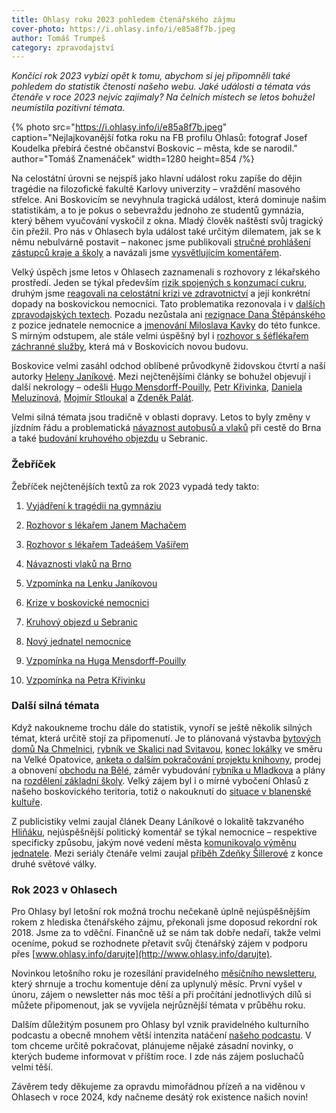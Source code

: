 ```yaml
---
title: Ohlasy roku 2023 pohledem čtenářského zájmu
cover-photo: https://i.ohlasy.info/i/e85a8f7b.jpeg
author: Tomáš Trumpeš
category: zpravodajství
---
```


*Končící rok 2023 vybízí opět k tomu, abychom si jej připomněli také pohledem do statistik čtenosti našeho webu. Jaké události a témata vás čtenáře v roce 2023 nejvíc zajímaly? Na čelních místech se letos bohužel neumístila pozitivní témata.*

{% photo src="https://i.ohlasy.info/i/e85a8f7b.jpeg" caption="Nejlajkovanější fotka roku na FB profilu Ohlasů: fotograf Josef Koudelka přebírá čestné občanství Boskovic – města, kde se narodil." author="Tomáš Znamenáček" width=1280 height=854 /%}

Na celostátní úrovni se nejspíš jako hlavní událost roku zapíše do dějin tragédie na filozofické fakultě Karlovy univerzity – vraždění masového střelce. Ani Boskovicím se nevyhnula tragická událost, která dominuje našim statistikám, a to je pokus o sebevraždu jednoho ze studentů gymnázia, který během vyučování vyskočil z okna. Mladý člověk naštěstí svůj tragický čin přežil. Pro nás v Ohlasech byla událost také určitým dilematem, jak se k němu nebulvárně postavit – nakonec jsme publikovali [stručné prohlášení zástupců kraje a školy](https://ohlasy.info/clanky/2023/09/tragedie-gymnazium.html) a navázali jsme [vysvětlujícím komentářem](https://ohlasy.info/clanky/2023/09/gymnazium-komentar.html).

Velký úspěch jsme letos v Ohlasech zaznamenali s rozhovory z lékařského prostředí. Jeden se týkal především [rizik spojených s konzumací cukru](https://ohlasy.info/clanky/2023/08/rozhovor-machac.html), druhým jsme [reagovali na celostátní krizi ve zdravotnictví](https://ohlasy.info/clanky/2023/11/rozhovor-vasir.html) a její konkrétní dopady na boskovickou nemocnici. Tato problematika rezonovala i v [dalších zpravodajských textech](https://ohlasy.info/clanky/2023/10/krize-v-nemocnici.html). Pozadu nezůstala ani [rezignace Dana Štěpánského](https://ohlasy.info/clanky/2023/02/stepansky-rezignoval.html) z pozice jednatele nemocnice a [jmenování Miloslava Kavky](https://ohlasy.info/clanky/2023/04/kavka-nemocnice.html) do této funkce. S mírným odstupem, ale stále velmi úspěšný byl i [rozhovor s šéflékařem záchranné služby](https://ohlasy.info/clanky/2023/06/rozhovor-kyklos.html), která má v Boskovicích novou budovu.

Boskovice velmi zasáhl odchod oblíbené průvodkyně židovskou čtvrtí a naší autorky [Heleny Janíkové](https://ohlasy.info/clanky/2023/05/odesla-lenka-janikova.html). Mezi nejčtenějšími články se bohužel objevují i další nekrology – odešli [Hugo Mensdorff-Pouilly](https://ohlasy.info/clanky/2023/12/zemrel-hugo-mp.html), [Petr Křivinka](https://ohlasy.info/clanky/2023/11/zemrel-petr-krivinka.html), [Daniela Meluzínová](https://ohlasy.info/clanky/2023/01/alice-a-daniela.html), [Mojmír Stloukal](https://ohlasy.info/clanky/2023/12/zemrel-mojmir-stloukal.html) a [Zdeněk Palát](https://ohlasy.info/clanky/2023/12/odesel-zdenek-palat.html).

Velmi silná témata jsou tradičně v oblasti dopravy. Letos to byly změny v jízdním řádu a problematická [návaznost autobusů a vlaků](https://ohlasy.info/clanky/2023/01/navaznosti.html) při cestě do Brna a také [budování kruhového objezdu](https://ohlasy.info/clanky/2023/08/kruhac-statni.html) u Sebranic.

### Žebříček

Žebříček nejčtenějších textů za rok 2023 vypadá tedy takto:

1. [Vyjádření k tragédii na gymnáziu](https://ohlasy.info/clanky/2023/09/tragedie-gymnazium.html)

2. [Rozhovor s lékařem Janem Machačem](https://ohlasy.info/clanky/2023/08/rozhovor-machac.html)

3. [Rozhovor s lékařem Tadeášem Vašířem](https://ohlasy.info/clanky/2023/11/rozhovor-vasir.html)

4. [Návaznosti vlaků na Brno](https://ohlasy.info/clanky/2023/01/navaznosti.html)

5. [Vzpomínka na Lenku Janíkovou](https://ohlasy.info/clanky/2023/05/odesla-lenka-janikova.html)

6. [Krize v boskovické nemocnici](https://ohlasy.info/clanky/2023/10/krize-v-nemocnici.html)

7. [Kruhový objezd u Sebranic](https://ohlasy.info/clanky/2023/08/kruhac-statni.html)

8. [Nový jednatel nemocnice](https://ohlasy.info/clanky/2023/04/kavka-nemocnice.html)

9. [Vzpomínka na Huga Mensdorff-Pouilly](https://ohlasy.info/clanky/2023/12/zemrel-hugo-mp.html)

10. [Vzpomínka na Petra Křivinku](https://ohlasy.info/clanky/2023/11/zemrel-petr-krivinka.html)

### Další silná témata

Když nakoukneme trochu dále do statistik, vynoří se ještě několik silných témat, která určitě stojí za připomenutí. Je to plánovaná výstavba [bytových domů Na Chmelnici](https://ohlasy.info/clanky/2023/02/na-chmelnici.html), [rybník ve Skalici nad Svitavou](https://ohlasy.info/clanky/2023/10/rybicek-skalice.html), [konec lokálky](https://ohlasy.info/clanky/2023/06/konec-lokalky.html) ve směru na Velké Opatovice, [anketa o dalším pokračování projektu knihovny](https://ohlasy.info/clanky/2023/02/anketa-knihovna.html), prodej a obnovení [obchodu na Bělé](https://ohlasy.info/clanky/2023/08/prodejna-belska.html), záměr vybudování [rybníka u Mladkova](https://ohlasy.info/clanky/2023/09/rybnik.html) a plány na [rozdělení základní školy](https://ohlasy.info/clanky/2023/10/rozdeleni-skol.html). Velký zájem byl i o mírné vybočení Ohlasů z našeho boskovického teritoria, totiž o nakouknutí do [situace v blanenské kultuře](https://ohlasy.info/clanky/2023/03/kultura-blansko.html).

Z publicistiky velmi zaujal článek Deany Láníkové o lokalitě takzvaného [Hliňáku](https://ohlasy.info/clanky/2023/11/hlinak.html), nejúspěšnější politický komentář se týkal nemocnice – respektive specificky způsobu, jakým nové vedení města [komunikovalo výměnu jednatele](https://ohlasy.info/clanky/2023/04/komentar-nemocnice.html). Mezi seriály čtenáře velmi zaujal [příběh Zdeňky Šillerové](https://ohlasy.info/clanky/2023/05/pribeh-zdenky-sillerove.html) z konce druhé světové války.

### Rok 2023 v Ohlasech

Pro Ohlasy byl letošní rok možná trochu nečekaně úplně nejúspěšnějším rokem z hlediska čtenářského zájmu, překonali jsme doposud rekordní rok 2018. Jsme za to vděční. Finančně už se nám tak dobře nedaří, takže velmi oceníme, pokud se rozhodnete přetavit svůj čtenářský zájem v podporu přes [www.ohlasy.info/darujte](http://www.ohlasy.info/darujte).

Novinkou letošního roku je rozesílání pravidelného [měsíčního newsletteru](https://newsletter.ohlasy.info/), který shrnuje a trochu komentuje dění za uplynulý měsíc. První vyšel v únoru, zájem o newsletter nás moc těší a při pročítání jednotlivých dílů si můžete připomenout, jak se vyvíjela nejrůznější témata v průběhu roku.

Dalším důležitým posunem pro Ohlasy byl vznik pravidelného kulturního podcastu a obecně mnohem větší intenzita natáčení [našeho podcastu](https://archiv.ohlasy.info/?rubrika=podcast). V tom chceme určitě pokračovat, plánujeme nějaké zásadní novinky, o kterých budeme informovat v příštím roce. I zde nás zájem posluchačů velmi těší.

Závěrem tedy děkujeme za opravdu mimořádnou přízeň a na viděnou v Ohlasech v roce 2024, kdy načneme desátý rok existence našich novin!
